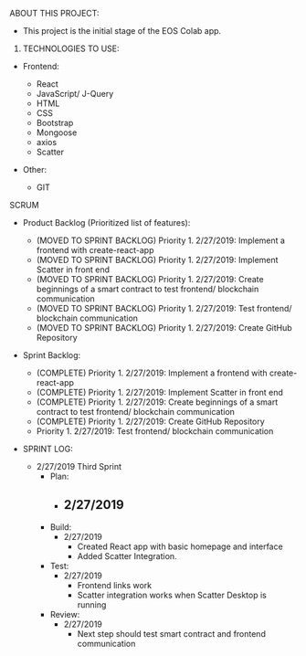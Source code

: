 ABOUT THIS PROJECT:
- This project is the initial stage of the EOS Colab app.

1. TECHNOLOGIES TO USE:
  - Frontend:
    - React
    - JavaScript/ J-Query
    - HTML
    - CSS
    - Bootstrap
    - Mongoose
    - axios
    - Scatter

  - Other:
    - GIT

SCRUM
  - Product Backlog (Prioritized list of features):
    - (MOVED TO SPRINT BACKLOG) Priority 1. 2/27/2019: Implement a frontend with create-react-app
    - (MOVED TO SPRINT BACKLOG) Priority 1. 2/27/2019: Implement Scatter in front end
    - (MOVED TO SPRINT BACKLOG) Priority 1. 2/27/2019: Create beginnings of a smart contract to test frontend/ blockchain communication
    - (MOVED TO SPRINT BACKLOG) Priority 1. 2/27/2019: Test frontend/ blockchain communication
    - (MOVED TO SPRINT BACKLOG) Priority 1. 2/27/2019: Create GitHub Repository


  - Sprint Backlog:
    - (COMPLETE) Priority 1. 2/27/2019: Implement a frontend with create-react-app
    - (COMPLETE) Priority 1. 2/27/2019: Implement Scatter in front end
    - (COMPLETE) Priority 1. 2/27/2019: Create beginnings of a smart contract to test frontend/ blockchain communication
    - (COMPLETE) Priority 1. 2/27/2019: Create GitHub Repository
    - Priority 1. 2/27/2019: Test frontend/ blockchain communication

- SPRINT LOG:

  - 2/27/2019 Third Sprint
    - Plan:
      - 2/27/2019
        -
    - Build:
      - 2/27/2019
        - Created React app with basic homepage and interface
        - Added Scatter Integration.
    - Test:
      - 2/27/2019
        - Frontend links work
        - Scatter integration works when Scatter Desktop is running
    - Review:
      - 2/27/2019
        - Next step should test smart contract and frontend communication
